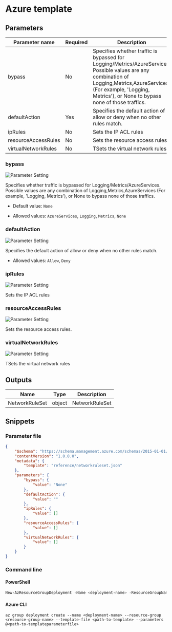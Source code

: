 # Azure template

## Parameters

Parameter name | Required | Description
-------------- | -------- | -----------
bypass         | No       | Specifies whether traffic is bypassed for Logging/Metrics/AzureServices. Possible values are any combination of Logging,Metrics,AzureServices (For example, 'Logging, Metrics'), or None to bypass none of those traffics.
defaultAction  | Yes      | Specifies the default action of allow or deny when no other rules match.
ipRules        | No       | Sets the IP ACL rules
resourceAccessRules | No       | Sets the resource access rules.
virtualNetworkRules | No       | TSets the virtual network rules

### bypass

![Parameter Setting](https://img.shields.io/badge/parameter-optional-green?style=flat-square)

Specifies whether traffic is bypassed for Logging/Metrics/AzureServices. Possible values are any combination of Logging,Metrics,AzureServices (For example, 'Logging, Metrics'), or None to bypass none of those traffics.

- Default value: `None`

- Allowed values: `AzureServices`, `Logging`, `Metrics`, `None`

### defaultAction

![Parameter Setting](https://img.shields.io/badge/parameter-required-orange?style=flat-square)

Specifies the default action of allow or deny when no other rules match.

- Allowed values: `Allow`, `Deny`

### ipRules

![Parameter Setting](https://img.shields.io/badge/parameter-optional-green?style=flat-square)

Sets the IP ACL rules

### resourceAccessRules

![Parameter Setting](https://img.shields.io/badge/parameter-optional-green?style=flat-square)

Sets the resource access rules.

### virtualNetworkRules

![Parameter Setting](https://img.shields.io/badge/parameter-optional-green?style=flat-square)

TSets the virtual network rules

## Outputs

Name | Type | Description
---- | ---- | -----------
NetworkRuleSet | object | NetworkRuleSet

## Snippets

### Parameter file

```json
{
    "$schema": "https://schema.management.azure.com/schemas/2015-01-01/deploymentParameters.json#",
    "contentVersion": "1.0.0.0",
    "metadata": {
        "template": "reference/networkruleset.json"
    },
    "parameters": {
        "bypass": {
            "value": "None"
        },
        "defaultAction": {
            "value": ""
        },
        "ipRules": {
            "value": []
        },
        "resourceAccessRules": {
            "value": []
        },
        "virtualNetworkRules": {
            "value": []
        }
    }
}
```

### Command line

#### PowerShell

```powershell
New-AzResourceGroupDeployment -Name <deployment-name> -ResourceGroupName <resource-group-name> -TemplateFile <path-to-template> -TemplateParameterFile <path-to-templateparameter>
```

#### Azure CLI

```text
az group deployment create --name <deployment-name> --resource-group <resource-group-name> --template-file <path-to-template> --parameters @<path-to-templateparameterfile>
```
